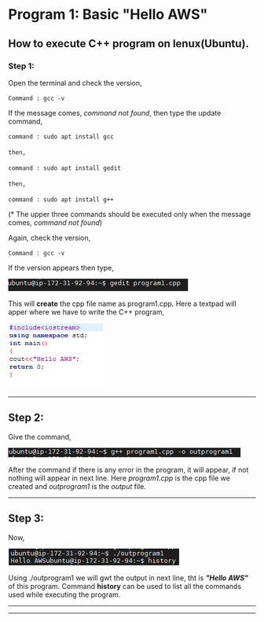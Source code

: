 # Program 1: Basic "Hello AWS"

## How to execute C++ program on lenux(Ubuntu).

### Step 1:

Open the terminal and check the version,

    Command : gcc -v

If the message comes, _command not found_, then type the update command,

    command : sudo apt install gcc

    then,

    command : sudo apt install gedit

    then,
    
    command : sudo apt install g++

(* The upper three commands should be executed only when the message comes, _command not found_)

Again, check the version,

    Command : gcc -v

If the version appears then type,

![command 1](./Screenshot_1.png)

This will **create** the cpp file name as program1.cpp. Here a textpad will apper where we have to write the C++ program,

![command 2](./Screenshot_4.png)
***
## Step 2:

Give the command,

![command 3](./Screenshot_2.png)

After the command if there is any error in the program, it will appear, if not nothing will appear in next line. Here _program1.cpp_ is the cpp file we created and _outprogram1_ is the _output_ file.
***
## Step 3:

Now,

![command 4](./Screenshot_3.png)

Using ./outprogram1 we will gwt the output in next line, tht is **_"Hello AWS"_** of this program.
Command **history** can be used to list all the commands
used while executing the program. 
***
***



